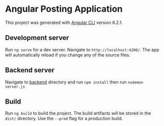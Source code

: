 # Angular Posting Application

This project was generated with [Angular CLI](https://github.com/angular/angular-cli) version 6.2.1.

## Development server

Run `ng serve` for a dev server. Navigate to `http://localhost:4200/`. The app will automatically reload if you change any of the source files.

## Backend server

Navigate to [backend](backend/) directory and run `npm install` then run `nodemon server.js`

## Build

Run `ng build` to build the project. The build artifacts will be stored in the `dist/` directory. Use the `--prod` flag for a production build.
